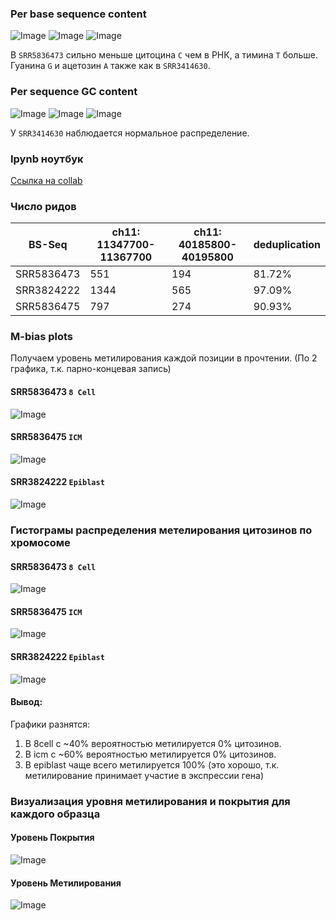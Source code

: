 ### Per base sequence content
![Image](data/per_base_SRR5836473_1.png)
![Image](data/per_base_SRR5836473_2.png)
![Image](data/per_base_SRR3414630_1.png)

В `SRR5836473` сильно меньше цитоцина `C` чем в РНК, a тимина `T` больше. Гуанина `G` и ацетозин `А` также как в `SRR3414630`.

### Per sequence GC content
![Image](data/per_seq_SRR5836473_1.png)
![Image](data/per_seq_SRR5836473_2.png)
![Image](data/per_seq_SRR3414630_1.png)

У `SRR3414630` наблюдается нормальное распределение.

### Ipynb ноутбук
[Ссылка на collab](https://colab.research.google.com/drive/1OtrDne62y65ZqK_W8Eh2KtSFT_PKb-MY?usp=sharing)

### Число ридов
BS-Seq | ch11: 11347700-11367700 | ch11: 40185800-40195800 | deduplication 
--- | --- | --- | ---
SRR5836473 | 551 | 194 | 81.72%
SRR3824222 | 1344 | 565 | 97.09%
SRR5836475 | 797 | 274 | 90.93%

### M-bias plots

Получаем уровень метилирования каждой позиции в прочтении. (По 2 графика, т.к. парно-концевая запись)

#### SRR5836473 `8 Cell`
![Image](data/m_bias_SRR5836473.png)

#### SRR5836475 `ICM`
![Image](data/m_bias_SRR5836475.png)

#### SRR3824222 `Epiblast`
![Image](data/m_bias_SRR3824222.png)

### Гистограмы распределения метелирования цитозинов по хромосоме

#### SRR5836473 `8 Cell`
![Image](data/hist_8cell.png)

#### SRR5836475 `ICM`
![Image](data/hist_icm.png)

#### SRR3824222 `Epiblast`
![Image](data/hist_epiblast.png)

#### Вывод:
Графики разнятся: 

1. В 8cell с ~40% вероятностью метилируется 0% цитозинов.
2. В icm с ~60% вероятностью метилируется 0% цитозинов.
3. В epiblast чаще всего метилируется 100% (это хорошо, т.к. метилирование принимает участие в экспрессии гена)

### Визуализация уровня метилирования и покрытия для каждого образца

#### Уровень Покрытия
![Image](data/image_cov.png)

#### Уровень Метилирования
![Image](data/image_met.png)
